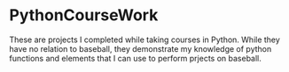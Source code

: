 # PythonCourseWork
These are projects I completed while taking courses in Python. While they have no relation to baseball, they demonstrate my knowledge of python functions and elements that I can use to perform prjects on baseball.
